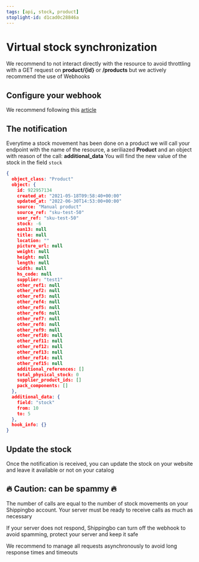 ```yaml
---
tags: [api, stock, product]
stoplight-id: d1cad0c28846a
---
```


# Virtual stock synchronization

We recommend to not interact directly with the resource to avoid throttling with a GET request on **product/{id}** or **/products** but we actively recommend the use of Webhooks

## Configure your webhook

We recommend following this [article](https://developer.shippingbo.com/docs/webhook/)

## The notification

Everytime a stock movement has been done on a product we will call your endpoint with the name of the resource, a seriliazed **Product** and an object with reason of the call: **additional_data**
You will find the new value of the stock in the field `stock`

```json
{
  object_class: "Product"
  object: {
    id: 922957134
    created_at: "2021-05-18T09:58:40+00:00"
    updated_at: "2022-06-30T14:53:00+00:00"
    source: "Manual product"
    source_ref: "sku-test-50"
    user_ref: "sku-test-50"
    stock: -6
    ean13: null
    title: null
    location: ""
    picture_url: null
    weight: null
    height: null
    length: null
    width: null
    hs_code: null
    supplier: "test1"
    other_ref1: null
    other_ref2: null
    other_ref3: null
    other_ref4: null
    other_ref5: null
    other_ref6: null
    other_ref7: null
    other_ref8: null
    other_ref9: null
    other_ref10: null
    other_ref11: null
    other_ref12: null
    other_ref13: null
    other_ref14: null
    other_ref15: null
    additional_references: []
    total_physical_stock: 0
    supplier_product_ids: []
    pack_components: []
  },
  additional_data: {
    field: "stock"
    from: 10
    to: 5
  },
  hook_info: {}
}
```

## Update the stock

Once the notification is received, you can update the stock on your website and leave it available or not on your catalog

## 🔥 Caution: can be spammy 🔥

The number of calls are equal to the number of stock movements on your Shippingbo account. Your server must be ready to receive calls as much as necessary

If your server does not respond, Shippingbo can turn off the webhook to avoid spamming, protect your server and keep it safe

We recommend to manage all requests asynchronously to avoid long response times and timeouts


